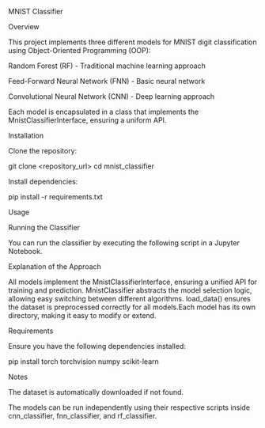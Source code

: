 MNIST Classifier

Overview

This project implements three different models for MNIST digit classification using Object-Oriented Programming (OOP):

Random Forest (RF) - Traditional machine learning approach

Feed-Forward Neural Network (FNN) - Basic neural network

Convolutional Neural Network (CNN) - Deep learning approach

Each model is encapsulated in a class that implements the MnistClassifierInterface, ensuring a uniform API.

Installation

Clone the repository:

git clone <repository_url>
cd mnist_classifier

Install dependencies:

pip install -r requirements.txt

Usage

Running the Classifier

You can run the classifier by executing the following script in a Jupyter Notebook.

Explanation of the Approach

All models implement the MnistClassifierInterface, ensuring a unified API for training and prediction. MnistClassifier abstracts the model selection logic, allowing easy switching between different algorithms. load_data() ensures the dataset is preprocessed correctly for all models.Each model has its own directory, making it easy to modify or extend.

Requirements

Ensure you have the following dependencies installed:

  pip install torch torchvision numpy scikit-learn

Notes

The dataset is automatically downloaded if not found.

The models can be run independently using their respective scripts inside cnn_classifier, fnn_classifier, and rf_classifier.

